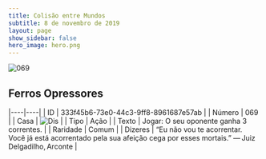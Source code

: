 ```yaml
---
title: Colisão entre Mundos
subtitle: 8 de novembro de 2019
layout: page
show_sidebar: false
hero_image: hero.png
---
```


![069](https://cdn.keyforgegame.com/media/card_front/pt/452_069_F848692HRPQC_pt.png)

## Ferros Opressores

|----|----|
| ID | 333f45b6-73e0-44c3-9ff8-8961687e57ab |
| Número | 069 |
| Casa | ![Dis](https://archonarcana.com/images/thumb/e/e8/Dis.png/22px-Dis.png "Dis") |
| Tipo | Ação |
| Texto | Jogar: O seu oponente ganha 3 correntes. |
| Raridade | Comum |
| Dizeres | “Eu não vou te acorrentar. Você já está acorrentado pela sua afeição cega por esses mortais.”  — Juiz Delgadilho, Arconte |
